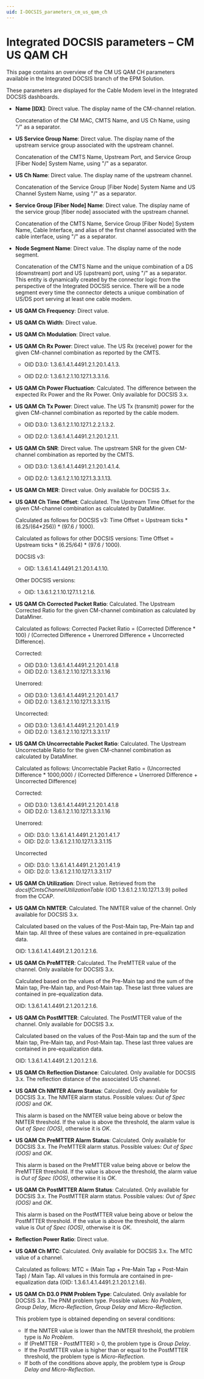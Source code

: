 ```yaml
---
uid: I-DOCSIS_parameters_cm_us_qam_ch
---
```


# Integrated DOCSIS parameters – CM US QAM CH

This page contains an overview of the CM US QAM CH parameters available in the Integrated DOCSIS branch of the EPM Solution.

These parameters are displayed for the Cable Modem level in the Integrated DOCSIS dashboards.

- **Name \[IDX]**: Direct value. The display name of the CM-channel relation.

  Concatenation of the CM MAC, CMTS Name, and US Ch Name, using "/" as a separator.

- **US Service Group Name**: Direct value. The display name of the upstream service group associated with the upstream channel.

  Concatenation of the CMTS Name, Upstream Port, and Service Group \[Fiber Node] System Name, using "/" as a separator.

- **US Ch Name**: Direct value. The display name of the upstream channel.

  Concatenation of the Service Group \[Fiber Node] System Name and US Channel System Name, using "/" as a separator.

- **Service Group \[Fiber Node] Name**: Direct value. The display name of the service group \[fiber node] associated with the upstream channel.

  Concatenation of the CMTS Name, Service Group \[Fiber Node] System Name, Cable Interface, and alias of the first channel associated with the cable interface, using "/" as a separator.

- **Node Segment Name**: Direct value. The display name of the node segment.

  Concatenation of the CMTS Name and the unique combination of a DS (downstream) port and US (upstream) port, using "/" as a separator. This entity is dynamically created by the connector logic from the perspective of the Integrated DOCSIS service. There will be a node segment every time the connector detects a unique combination of US/DS port serving at least one cable modem.

- **US QAM Ch Frequency**: Direct value.

- **US QAM Ch Width**: Direct value.

- **US QAM Ch Modulation**: Direct value.

- **US QAM Ch Rx Power**: Direct value. The US Rx (receive) power for the given CM-channel combination as reported by the CMTS.

  - OID D3.0: 1.3.6.1.4.1.4491.2.1.20.1.4.1.3.

  - OID D2.0: 1.3.6.1.2.1.10.127.1.3.3.1.6.

- **US QAM Ch Power Fluctuation**: Calculated. The difference between the expected Rx Power and the Rx Power. Only available for DOCSIS 3.x.

- **US QAM Ch Tx Power**: Direct value. The US Tx (transmit) power for the given CM-channel combination as reported by the cable modem.

  - OID D3.0: 1.3.6.1.2.1.10.127.1.2.2.1.3.2.

  - OID D2.0: 1.3.6.1.4.1.4491.2.1.20.1.2.1.1.

- **US QAM Ch SNR**: Direct value. The upstream SNR for the given CM-channel combination as reported by the CMTS.

  - OID D3.0: 1.3.6.1.4.1.4491.2.1.20.1.4.1.4.

  - OID D2.0: 1.3.6.1.2.1.10.127.1.3.3.1.13.

- **US QAM Ch MER**: Direct value. Only available for DOCSIS 3.x.

- **US QAM Ch Time Offset**: Calculated. The Upstream Time Offset for the given CM-channel combination as calculated by DataMiner.

  Calculated as follows for DOCSIS v3: Time Offset = Upstream ticks * (6.25/(64*256)) * (97.6 / 1000).

  Calculated as follows for other DOCSIS versions: Time Offset = Upstream ticks * (6.25/64) * (97.6 / 1000).

  DOCSIS v3:

  - OID: 1.3.6.1.4.1.4491.2.1.20.1.4.1.10.

  Other DOCSIS versions:

  - OID: 1.3.6.1.2.1.10.127.1.1.2.1.6.

- **US QAM Ch Corrected Packet Ratio**: Calculated. The Upstream Corrected Ratio for the given CM-channel combination as calculated by DataMiner.

  Calculated as follows: Corrected Packet Ratio = (Corrected Difference * 100) / (Corrected Difference + Unerrored Difference + Uncorrected Difference).

  Corrected:

  - OID D3.0: 1.3.6.1.4.1.4491.2.1.20.1.4.1.8
  - OID D2.0: 1.3.6.1.2.1.10.127.1.3.3.1.16

  Unerrored:
  
  - OID D3.0: 1.3.6.1.4.1.4491.2.1.20.1.4.1.7
  - OID D2.0: 1.3.6.1.2.1.10.127.1.3.3.1.15

  Uncorrected:

  - OID D3.0: 1.3.6.1.4.1.4491.2.1.20.1.4.1.9
  - OID D2.0: 1.3.6.1.2.1.10.127.1.3.3.1.17

- **US QAM Ch Uncorrectable Packet Ratio**: Calculated. The Upstream Uncorrectable Ratio for the given CM-channel combination as calculated by DataMiner.

  Calculated as follows: Uncorrectable Packet Ratio = (Uncorrected Difference * 1000,000) / (Corrected Difference + Unerrored Difference + Uncorrected Difference)

  Corrected:

  - OID D3.0: 1.3.6.1.4.1.4491.2.1.20.1.4.1.8
  - OID D2.0: 1.3.6.1.2.1.10.127.1.3.3.1.16

  Unerrored:

  - OID: D3.0: 1.3.6.1.4.1.4491.2.1.20.1.4.1.7
  - OID: D2.0: 1.3.6.1.2.1.10.127.1.3.3.1.15

  Uncorrected

  - OID: D3.0: 1.3.6.1.4.1.4491.2.1.20.1.4.1.9
  - OID: D2.0: 1.3.6.1.2.1.10.127.1.3.3.1.17

- **US QAM Ch Utilization**: Direct value. Retrieved from the *docsIfCmtsChannelUtilizationTable* (OID 1.3.6.1.2.1.10.127.1.3.9) polled from the CCAP.

- **US QAM Ch NMTER**: Calculated. The NMTER value of the channel. Only available for DOCSIS 3.x.

  Calculated based on the values of the Post-Main tap, Pre-Main tap and Main tap. All three of these values are contained in pre-equalization data.

  OID: 1.3.6.1.4.1.4491.2.1.20.1.2.1.6.

- **US QAM Ch PreMTTER**: Calculated. The PreMTTER value of the channel. Only available for DOCSIS 3.x.

  Calculated based on the values of the Pre-Main tap and the sum of the Main tap, Pre-Main tap, and Post-Main tap. These last three values are contained in pre-equalization data.

  OID: 1.3.6.1.4.1.4491.2.1.20.1.2.1.6.

- **US QAM Ch PostMTTER**: Calculated. The PostMTTER value of the channel. Only available for DOCSIS 3.x.

  Calculated based on the values of the Post-Main tap and the sum of the Main tap, Pre-Main tap, and Post-Main tap. These last three values are contained in pre-equalization data.

  OID: 1.3.6.1.4.1.4491.2.1.20.1.2.1.6.

- **US QAM Ch Reflection Distance**: Calculated. Only available for DOCSIS 3.x. The reflection distance of the associated US channel.

- **US QAM Ch NMTER Alarm Status**: Calculated. Only available for DOCSIS 3.x. The NMTER alarm status. Possible values: *Out of Spec (OOS)* and *OK*.

  This alarm is based on the NMTER value being above or below the NMTER threshold. If the value is above the threshold, the alarm value is *Out of Spec (OOS)*, otherwise it is *OK*.

- **US QAM Ch PreMTTER Alarm Status**: Calculated. Only available for DOCSIS 3.x. The PreMTTER alarm status. Possible values: *Out of Spec (OOS)* and *OK*.

  This alarm is based on the PreMTTER value being above or below the PreMTTER threshold. If the value is above the threshold, the alarm value is *Out of Spec (OOS)*, otherwise it is *OK*.

- **US QAM Ch PostMTTER Alarm Status**: Calculated. Only available for DOCSIS 3.x. The PostMTTER alarm status. Possible values: *Out of Spec (OOS)* and *OK*.

  This alarm is based on the PostMTTER value being above or below the PostMTTER threshold. If the value is above the threshold, the alarm value is *Out of Spec (OOS)*, otherwise it is *OK*.

- **Reflection Power Ratio**: Direct value.

- **US QAM Ch MTC**: Calculated. Only available for DOCSIS 3.x. The MTC value of a channel.

  Calculated as follows: MTC = (Main Tap + Pre-Main Tap + Post-Main Tap) / Main Tap. All values in this formula are contained in pre-equalization data (OID: 1.3.6.1.4.1.4491.2.1.20.1.2.1.6).

- **US QAM Ch D3.0 PNM Problem Type**: Calculated. Only available for DOCSIS 3.x. The PNM problem type. Possible values: *No Problem*, *Group Delay*, *Micro-Reflection*, *Group Delay and Micro-Reflection*.

  This problem type is obtained depending on several conditions:

  - If the NMTER value is lower than the NMTER threshold, the problem type is *No Problem*.
  - If (PreMTTER - PostMTTER) > 0, the problem type is *Group Delay*.
  - If the PostMTTER value is higher than or equal to the PostMTTER threshold, the problem type is *Micro-Reflection*.
  - If both of the conditions above apply, the problem type is *Group Delay and Micro-Reflection*.

